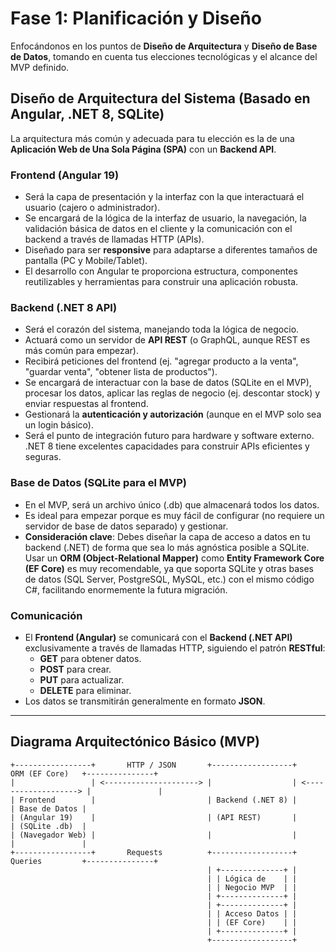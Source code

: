# Fase 1: Planificación y Diseño

Enfocándonos en los puntos de **Diseño de Arquitectura** y **Diseño de Base de Datos**, tomando en cuenta tus elecciones tecnológicas y el alcance del MVP definido.

## Diseño de Arquitectura del Sistema (Basado en Angular, .NET 8, SQLite)

La arquitectura más común y adecuada para tu elección es la de una **Aplicación Web de Una Sola Página (SPA)** con un **Backend API**.

### Frontend (Angular 19)

- Será la capa de presentación y la interfaz con la que interactuará el usuario (cajero o administrador).
- Se encargará de la lógica de la interfaz de usuario, la navegación, la validación básica de datos en el cliente y la comunicación con el backend a través de llamadas HTTP (APIs).
- Diseñado para ser **responsive** para adaptarse a diferentes tamaños de pantalla (PC y Mobile/Tablet).
- El desarrollo con Angular te proporciona estructura, componentes reutilizables y herramientas para construir una aplicación robusta.

### Backend (.NET 8 API)

- Será el corazón del sistema, manejando toda la lógica de negocio.
- Actuará como un servidor de **API REST** (o GraphQL, aunque REST es más común para empezar).
- Recibirá peticiones del frontend (ej. "agregar producto a la venta", "guardar venta", "obtener lista de productos").
- Se encargará de interactuar con la base de datos (SQLite en el MVP), procesar los datos, aplicar las reglas de negocio (ej. descontar stock) y enviar respuestas al frontend.
- Gestionará la **autenticación y autorización** (aunque en el MVP solo sea un login básico).
- Será el punto de integración futuro para hardware y software externo. .NET 8 tiene excelentes capacidades para construir APIs eficientes y seguras.

### Base de Datos (SQLite para el MVP)

- En el MVP, será un archivo único (.db) que almacenará todos los datos.
- Es ideal para empezar porque es muy fácil de configurar (no requiere un servidor de base de datos separado) y gestionar.
- **Consideración clave**: Debes diseñar la capa de acceso a datos en tu backend (.NET) de forma que sea lo más agnóstica posible a SQLite. Usar un **ORM (Object-Relational Mapper)** como **Entity Framework Core (EF Core)** es muy recomendable, ya que soporta SQLite y otras bases de datos (SQL Server, PostgreSQL, MySQL, etc.) con el mismo código C#, facilitando enormemente la futura migración.

### Comunicación

- El **Frontend (Angular)** se comunicará con el **Backend (.NET API)** exclusivamente a través de llamadas HTTP, siguiendo el patrón **RESTful**:
  - **GET** para obtener datos.
  - **POST** para crear.
  - **PUT** para actualizar.
  - **DELETE** para eliminar.
- Los datos se transmitirán generalmente en formato **JSON**.

---

## Diagrama Arquitectónico Básico (MVP)

```plaintext
+-----------------+       HTTP / JSON       +------------------+       ORM (EF Core)   +---------------+
|                 | <---------------------> |                  | <-------------------> |               |
| Frontend        |                         | Backend (.NET 8) |                       | Base de Datos |
| (Angular 19)    |                         | (API REST)       |                       | (SQLite .db)  |
| (Navegador Web) |                         |                  |                       |               |
+-----------------+       Requests          +------------------+       Queries         +---------------+
                                            | +--------------+ |
                                            | | Lógica de    | |
                                            | | Negocio MVP  | |
                                            | +--------------+ |
                                            | +--------------+ |
                                            | | Acceso Datos | |
                                            | | (EF Core)    | |
                                            | +--------------+ |
                                            +------------------+